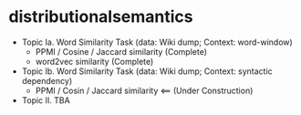 # distributionalsemantics

* Topic Ia. Word Similarity Task (data: Wiki dump; Context: word-window)
  * PPMI / Cosine / Jaccard similarity (Complete)
  * word2vec similarity (Complete)
* Topic Ib. Word Similarity Task (data: Wiki dump; Context: syntactic dependency)
  * PPMI / Cosin / Jaccard similarity <== (Under Construction)
* Topic II. TBA
